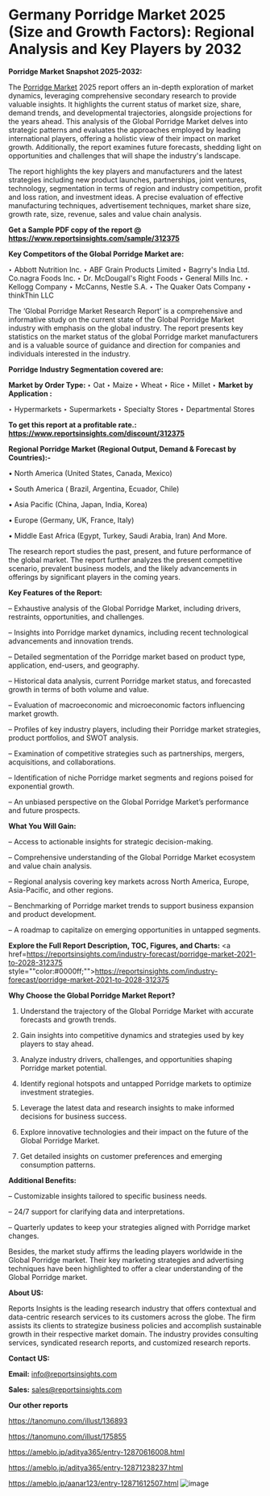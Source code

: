# Germany Porridge Market 2025 (Size and Growth Factors): Regional Analysis and Key Players by 2032

<strong>Porridge Market Snapshot 2025-2032:</strong>

The <a href=https://www.reportsinsights.com/sample/312375>Porridge Market</a> 2025 report offers an in-depth exploration of market dynamics, leveraging comprehensive secondary research to provide valuable insights. It highlights the current status of market size, share, demand trends, and developmental trajectories, alongside projections for the years ahead. This analysis of the Global Porridge Market delves into strategic patterns and evaluates the approaches employed by leading international players, offering a holistic view of their impact on market growth. Additionally, the report examines future forecasts, shedding light on opportunities and challenges that will shape the industry's landscape.

The report highlights the key players and manufacturers and the latest strategies including new product launches, partnerships, joint ventures, technology, segmentation in terms of region and industry competition, profit and loss ration, and investment ideas. A precise evaluation of effective manufacturing techniques, advertisement techniques, market share size, growth rate, size, revenue, sales and value chain analysis.

<strong>Get a Sample PDF copy of the report @ <a href=https://www.reportsinsights.com/sample/312375 style=color:#0000ff;>https://www.reportsinsights.com/sample/312375</a></strong>

<strong>Key Competitors of the Global Porridge Market are:</strong>

‣ Abbott Nutrition Inc.
‣ ABF Grain Products Limited
‣ Bagrry's India Ltd. Co.nagra Foods Inc.
‣ Dr. McDougall's Right Foods
‣ General Mills Inc.
‣ Kellogg Company
‣ McCanns, Nestle S.A.
‣ The Quaker Oats Company
‣ thinkThin LLC

The ‘Global Porridge Market Research Report’ is a comprehensive and informative study on the current state of the Global Porridge Market industry with emphasis on the global industry. The report presents key statistics on the market status of the global Porridge market manufacturers and is a valuable source of guidance and direction for companies and individuals interested in the industry.

<strong>Porridge Industry Segmentation covered are:</strong>

<strong>Market by Order Type: </strong>
‣ Oat
‣ Maize
‣ Wheat
‣ Rice
‣ Millet
‣ 
<strong>Market by Application :</strong>

‣ Hypermarkets
‣ Supermarkets
‣ Specialty Stores
‣ Departmental Stores

<strong>To get this report at a profitable rate.: <a href=https://www.reportsinsights.com/discount/312375 style=color:#0000ff;>https://www.reportsinsights.com/discount/312375</a></strong>

<strong>Regional Porridge Market (Regional Output, Demand &amp; Forecast by Countries):-</strong>

• North America (United States, Canada, Mexico)

• South America ( Brazil, Argentina, Ecuador, Chile)

• Asia Pacific (China, Japan, India, Korea)

• Europe (Germany, UK, France, Italy)

• Middle East Africa (Egypt, Turkey, Saudi Arabia, Iran) And More.

The research report studies the past, present, and future performance of the global market. The report further analyzes the present competitive scenario, prevalent business models, and the likely advancements in offerings by significant players in the coming years.

<strong>Key Features of the Report:</strong>

– Exhaustive analysis of the Global Porridge Market, including drivers, restraints, opportunities, and challenges.

– Insights into Porridge market dynamics, including recent technological advancements and innovation trends.

– Detailed segmentation of the Porridge market based on product type, application, end-users, and geography.

– Historical data analysis, current Porridge market status, and forecasted growth in terms of both volume and value.

– Evaluation of macroeconomic and microeconomic factors influencing market growth.

– Profiles of key industry players, including their Porridge market strategies, product portfolios, and SWOT analysis.

– Examination of competitive strategies such as partnerships, mergers, acquisitions, and collaborations.

– Identification of niche Porridge market segments and regions poised for exponential growth.

– An unbiased perspective on the Global Porridge Market’s performance and future prospects.

<strong>What You Will Gain:</strong>

– Access to actionable insights for strategic decision-making.

– Comprehensive understanding of the Global Porridge Market ecosystem and value chain analysis.

– Regional analysis covering key markets across North America, Europe, Asia-Pacific, and other regions.

– Benchmarking of Porridge market trends to support business expansion and product development.

– A roadmap to capitalize on emerging opportunities in untapped segments.

<strong>Explore the Full Report Description, TOC, Figures, and Charts:</strong>
<a href=https://reportsinsights.com/industry-forecast/porridge-market-2021-to-2028-312375 style=""color:#0000ff;"">https://reportsinsights.com/industry-forecast/porridge-market-2021-to-2028-312375</a>

<strong>Why Choose the Global Porridge Market Report?</strong>

1. Understand the trajectory of the Global Porridge Market with accurate forecasts and growth trends.

2. Gain insights into competitive dynamics and strategies used by key players to stay ahead.

3. Analyze industry drivers, challenges, and opportunities shaping Porridge market potential.

4. Identify regional hotspots and untapped Porridge markets to optimize investment strategies.

5. Leverage the latest data and research insights to make informed decisions for business success.

6. Explore innovative technologies and their impact on the future of the Global Porridge Market.

7. Get detailed insights on customer preferences and emerging consumption patterns.

<strong>Additional Benefits:</strong>

– Customizable insights tailored to specific business needs.

– 24/7 support for clarifying data and interpretations.

– Quarterly updates to keep your strategies aligned with Porridge market changes.

Besides, the market study affirms the leading players worldwide in the Global Porridge market. Their key marketing strategies and advertising techniques have been highlighted to offer a clear understanding of the Global Porridge market.

<strong><strong>About US</strong>:</strong>

Reports Insights is the leading research industry that offers contextual and data-centric research services to its customers across the globe. The firm assists its clients to strategize business policies and accomplish sustainable growth in their respective market domain. The industry provides consulting services, syndicated research reports, and customized research reports.

<strong>Contact US:</strong>

<p class=><b>Email:</b> <a href=mailto:info@reportsinsights.com>info@reportsinsights.com</a></p>
<p class=><b>Sales:</b> <a href=mailto:sales@reportsinsights.com>sales@reportsinsights.com</a></p>

<strong>Our other reports</strong>

<a href=https://tanomuno.com/illust/136893>https://tanomuno.com/illust/136893</a>

<a href=https://tanomuno.com/illust/175855>https://tanomuno.com/illust/175855</a>

<a href=https://ameblo.jp/aditya365/entry-12870616008.html>https://ameblo.jp/aditya365/entry-12870616008.html</a>

<a href=https://ameblo.jp/aditya365/entry-12871238237.html>https://ameblo.jp/aditya365/entry-12871238237.html</a>

<a href=https://ameblo.jp/aanar123/entry-12871612507.html>https://ameblo.jp/aanar123/entry-12871612507.html</a>
![image](https://github.com/user-attachments/assets/aba6570a-0353-442f-a976-3eb55d991ca1)
